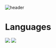 ![header](https://capsule-render.vercel.app/api?type=waving&color=timeGradient&height=300&section=header&text=Soohyeon%20Hwang&fontSize=90)


 # Languages

<img src="https://img.shields.io/badge/C-A8B9CC?style=flat-square&logo=C&logoColor=white"/> <img src="https://img.shields.io/badge/html-E34F26?style=flat-square&logo=html5&logoColor=white">

